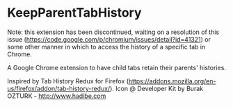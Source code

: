 KeepParentTabHistory
====================

Note: this extension has been discontinued, waiting on a resolution of this issue (https://code.google.com/p/chromium/issues/detail?id=41321) or some other manner in which to access the history of a specific tab in Chrome.

A Google Chrome extension to have child tabs retain their parents' histories.

Inspired by Tab History Redux for Firefox (https://addons.mozilla.org/en-us/firefox/addon/tab-history-redux/).
Icon @ Developer Kit by Burak OZTURK - http://www.hadibe.com
